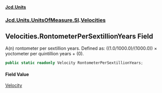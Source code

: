 #### [Jcd.Units](index.md 'index')
### [Jcd.Units.UnitsOfMeasure.SI](Jcd.Units.UnitsOfMeasure.SI.md 'Jcd.Units.UnitsOfMeasure.SI').[Velocities](Velocities.md 'Jcd.Units.UnitsOfMeasure.SI.Velocities')

## Velocities.RontometerPerSextillionYears Field

A(n) rontometer per sextillion years. Defined as: ((1.0/1000.0)/(1000.0)) × yoctometer per quintillion years + (0).

```csharp
public static readonly Velocity RontometerPerSextillionYears;
```

#### Field Value
[Velocity](Velocity.md 'Jcd.Units.UnitTypes.Velocity')